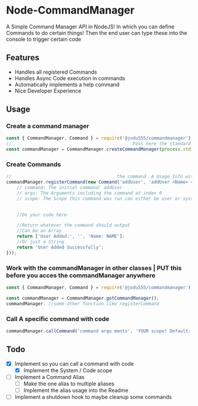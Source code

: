 # Node-CommandManager
A Simple Command Manager API in NodeJS! 
In which you can define Commands to do certain things! 
Then the end user can type these into the console to trigger certain code

## Features

  * Handles all registered Commands
  * Handles Async Code execution in commands
  * Automatically implements a help command
  * Nice Developer Experience

## Usage

### Create a command manager

```javascript
const { CommandManager, Command } = require('@jodu555/commandmanager');
//                                              Pass here the standard pipe you want to use
const commandManager = CommandManager.createCommandManager(process.stdin, process.stdout);
```

### Create Commands

```javascript
//                                        the command  A Usage Info with arguments       A Description what the command does
commandManager.registerCommand(new Command('addUser', 'addUser <Name> <Street> [City]', 'Adds a user', (command, [...args], scope) => {
    // command: The initial command: addUser
    // args: The Arguments including the command at index 0
    // scope: The Scope this command was run can either be user or system

    
    //Do your code here

    //Return whatever the command should output
    //Can be an Array
    return ['User Added:', '', 'Name: NAME'];
    //Or just a String
    return 'User Added Successfully';
}));
```

### Work with the commandManager in other classes | PUT this before you acces the commandManager anywhere

```javascript
const { CommandManager, Command } = require('@jodu555/commandmanager');

const commandManager = CommandManager.getCommandManager();
commandManager. //some other function like registerCommand
```

### Call A specific command with code

```javascript
commandManager.callCommand('command argu ments', 'YOUR scope! Default: System');
```



## Todo
* [x] Implement so you can call a command with code
  * [x] Implement the System / Code scope 
* [ ] Implement a Command Alias
  * [ ] Make the one alias to multiple aliases
  * [ ] Implement the alias usage into the Readme
* [ ] Implement a shutdown hook to maybe cleanup some commands